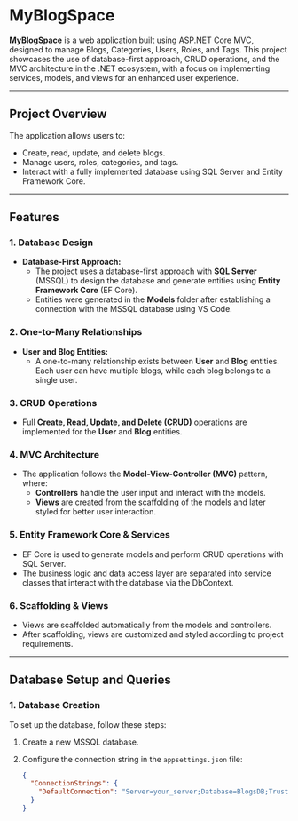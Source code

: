 # MyBlogSpace

**MyBlogSpace** is a web application built using ASP.NET Core MVC, designed to manage Blogs, Categories, Users, Roles, and Tags. This project showcases the use of database-first approach, CRUD operations, and the MVC architecture in the .NET ecosystem, with a focus on implementing services, models, and views for an enhanced user experience.

---

## Project Overview

The application allows users to:

- Create, read, update, and delete blogs.
- Manage users, roles, categories, and tags.
- Interact with a fully implemented database using SQL Server and Entity Framework Core.

---

## Features

### 1. **Database Design**
- **Database-First Approach:** 
  - The project uses a database-first approach with **SQL Server** (MSSQL) to design the database and generate entities using **Entity Framework Core** (EF Core).
  - Entities were generated in the **Models** folder after establishing a connection with the MSSQL database using VS Code.

### 2. **One-to-Many Relationships**
- **User and Blog Entities:** 
  - A one-to-many relationship exists between **User** and **Blog** entities. Each user can have multiple blogs, while each blog belongs to a single user.
  
### 3. **CRUD Operations**
- Full **Create, Read, Update, and Delete (CRUD)** operations are implemented for the **User** and **Blog** entities.
  
### 4. **MVC Architecture**
- The application follows the **Model-View-Controller (MVC)** pattern, where:
  - **Controllers** handle the user input and interact with the models.
  - **Views** are created from the scaffolding of the models and later styled for better user interaction.
  
### 5. **Entity Framework Core & Services**
- EF Core is used to generate models and perform CRUD operations with SQL Server.
- The business logic and data access layer are separated into service classes that interact with the database via the DbContext.

### 6. **Scaffolding & Views**
- Views are scaffolded automatically from the models and controllers.
- After scaffolding, views are customized and styled according to project requirements.

---

## Database Setup and Queries

### 1. **Database Creation**
To set up the database, follow these steps:

1. Create a new MSSQL database.
2. Configure the connection string in the `appsettings.json` file:

   ```json
   {
     "ConnectionStrings": {
       "DefaultConnection": "Server=your_server;Database=BlogsDB;Trusted_Connection=True;"
     }
   }
